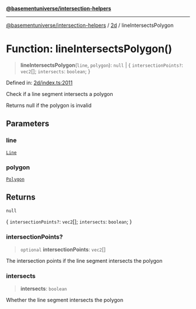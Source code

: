 [**@basementuniverse/intersection-helpers**](../../README.md)

***

[@basementuniverse/intersection-helpers](../../README.md) / [2d](../README.md) / lineIntersectsPolygon

# Function: lineIntersectsPolygon()

> **lineIntersectsPolygon**(`line`, `polygon`): `null` \| \{ `intersectionPoints?`: `vec2`[]; `intersects`: `boolean`; \}

Defined in: [2d/index.ts:2011](https://github.com/basementuniverse/intersection-helpers/blob/d942e5cf9ee51dc3854d6fbfe1d84a7ecd83c1ca/src/2d/index.ts#L2011)

Check if a line segment intersects a polygon

Returns null if the polygon is invalid

## Parameters

### line

[`Line`](../types/type-aliases/Line.md)

### polygon

[`Polygon`](../types/type-aliases/Polygon.md)

## Returns

`null`

\{ `intersectionPoints?`: `vec2`[]; `intersects`: `boolean`; \}

### intersectionPoints?

> `optional` **intersectionPoints**: `vec2`[]

The intersection points if the line segment intersects the polygon

### intersects

> **intersects**: `boolean`

Whether the line segment intersects the polygon
